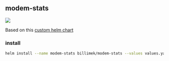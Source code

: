 ## modem-stats

![](https://i.imgur.com/muHDysr.png)

Based on this [custom helm chart](https://github.com/billimek/billimek-charts/tree/master/modem-stats)

### install

```bash
helm install --name modem-stats billimek/modem-stats --values values.yaml
```
